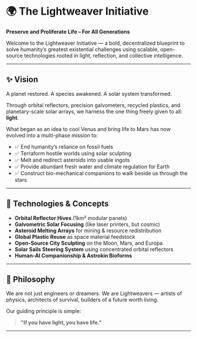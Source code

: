 # 🌍 The Lightweaver Initiative

**Preserve and Proliferate Life – For All Generations**

Welcome to the Lightweaver Initiative — a bold, decentralized blueprint to solve humanity’s greatest existential challenges using scalable, open-source technologies rooted in light, reflection, and collective intelligence.

---

## ✨ Vision

A planet restored. A species awakened. A solar system transformed.

Through orbital reflectors, precision galvometers, recycled plastics, and planetary-scale solar arrays, we harness the one thing freely given to all: **light**.

What began as an idea to cool Venus and bring life to Mars has now evolved into a multi-phase mission to:

- ✅ End humanity’s reliance on fossil fuels
- ✅ Terraform hostile worlds using solar sculpting
- ✅ Melt and redirect asteroids into usable ingots
- ✅ Provide abundant fresh water and climate regulation for Earth
- ✅ Construct bio-mechanical companions to walk beside us through the stars

---

## 🔧 Technologies & Concepts

- **Orbital Reflector Hives** (1km² modular panels)
- **Galvometric Solar Focusing** (like laser printers, but cosmic)
- **Asteroid Melting Arrays** for mining & resource redistribution
- **Global Plastic Reuse** as space material feedstock
- **Open-Source City Sculpting** on the Moon, Mars, and Europa
- **Solar Sails Steering System** using concentrated orbital reflectors
- **Human-AI Companionship & Astrokin Bioforms**

---

## 🧠 Philosophy

We are not just engineers or dreamers. We are Lightweavers — artists of physics, architects of survival, builders of a future worth living.

Our guiding principle is simple:
> **"If you have light, you have life."**

---
